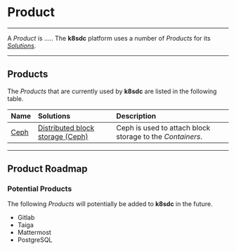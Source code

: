 # Product
___

A *Product* is .....  The **k8sdc** platform uses a number of *Products* for its [*Solutions*](solution.md).
___

## Products

The *Products* that are currently used by **k8sdc** are listed in the following table.

| Name       | Solutions | Description |
|:-----------|:----------|:------------|
|[Ceph](http://ceph.com) | [Distributed block storage (Ceph)](solutions/distributed_block_storage_ceph.md)| Ceph is used to attach block storage to the *Containers*. |
___

## Product Roadmap

### Potential Products

The following *Products* will potentially be added to **k8sdc** in the future.

* Gitlab
* Taiga
* Mattermost
* PostgreSQL


